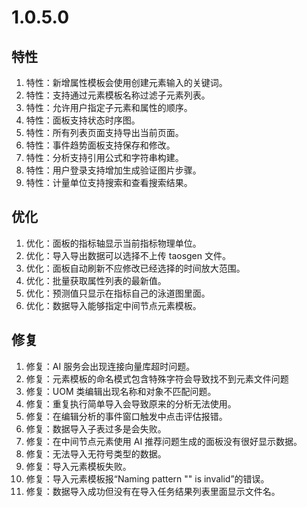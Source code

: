 # 1.0.5.0

## 特性
1. 特性：新增属性模板会使用创建元素输入的关键词。
1. 特性：支持通过元素模板名称过滤子元素列表。
1. 特性：允许用户指定子元素和属性的顺序。
1. 特性：面板支持状态时序图。
1. 特性：所有列表页面支持导出当前页面。
1. 特性：事件趋势面板支持保存和修改。
1. 特性：分析支持引用公式和字符串构建。
1. 特性：用户登录支持增加生成验证图片步骤。
1. 特性：计量单位支持搜索和查看搜索结果。

## 优化
1. 优化：面板的指标轴显示当前指标物理单位。
1. 优化：导入导出数据可以选择不上传 taosgen 文件。
1. 优化：面板自动刷新不应修改已经选择的时间放大范围。
1. 优化：批量获取属性列表的最新值。
1. 优化：预测值只显示在指标自己的泳道图里面。
1. 优化：数据导入能够指定中间节点元素模板。

## 修复
1. 修复：AI 服务会出现连接向量库超时问题。
1. 修复：元素模板的命名模式包含特殊字符会导致找不到元素文件问题
1. 修复：UOM 类编辑出现名称和对象不匹配问题。
1. 修复：重复执行简单导入会导致原来的分析无法使用。
1. 修复：在编辑分析的事件窗口触发中点击评估报错。
1. 修复：数据导入子表过多是会失败。
1. 修复：在中间节点元素使用 AI 推荐问题生成的面板没有很好显示数据。
1. 修复：无法导入无符号类型的数据。
1. 修复：导入元素模板失败。
1. 修复：导入元素模板报“Naming pattern "" is invalid”的错误。
1. 修复：数据导入成功但没有在导入任务结果列表里面显示文件名。

